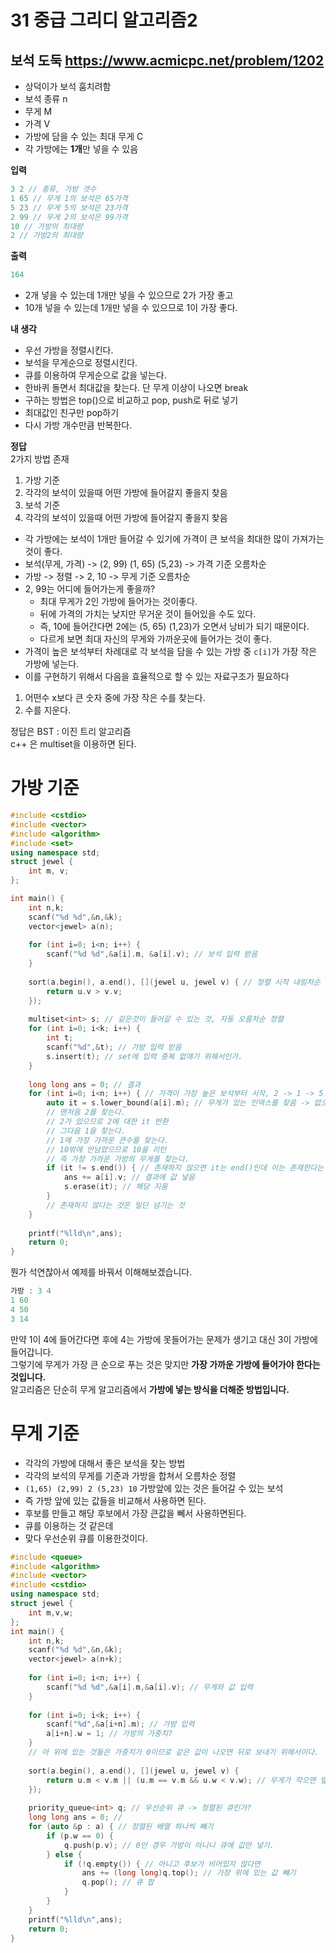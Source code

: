 # 31 중급 그리디 알고리즘2
## 보석 도둑 https://www.acmicpc.net/problem/1202
* 상덕이가 보석 훔치려함
* 보석 종류 n
* 무게 M
* 가격 V
* 가방에 담을 수 있는 최대 무게 C
* 각 가방에는 **1개**만 넣을 수 있음

**입력**
```c++
3 2 // 종류, 가방 갯수 
1 65 // 무게 1의 보석은 65가격 
5 23 // 무게 5의 보석은 23가격
2 99 // 무게 2의 보석은 99가격 
10 // 가방의 최대량
2 // 가방2의 최대량
```

**출력**
```c++
164
```
* 2개 넣을 수 있는데 1개만 넣을 수 있으므로 2가 가장 좋고     
* 10개 넣을 수 있는데 1개만 넣을 수 있으므로 1이 가장 좋다.   
    
**내 생각**     
* 우선 가방을 정렬시킨다.        
* 보석을 무게순으로 정렬시킨다.           
* 큐를 이용하여 무게순으로 값을 넣는다.          
* 한바퀴 돌면서 최대값을 찾는다. 단 무게 이상이 나오면 break    
* 구하는 방법은 top()으로 비교하고 pop, push로 뒤로 넣기
* 최대값인 친구만 pop하기      
* 다시 가방 개수만큼 반복한다.   

**정답**  
2가지 방법 존재
1. 가방 기준
  1. 각각의 보석이 있을때 어떤 가방에 들어갈지 좋을지 찾음
2. 보석 기준
  1. 각각의 보석이 있을때 어떤 가방에 들어갈지 좋을지 찾음
* 각 가방에는 보석이 1개만 들어갈 수 있기에 가격이 큰 보석을 최대한 많이 가져가는것이 좋다.   
* 보석(무게, 가격) -> (2, 99) (1, 65) (5,23) -> 가격 기준 오름차순
* 가방 -> 정렬 -> 2, 10 -> 무게 기준 오름차순
* 2, 99는 어디에 들어가는게 좋을까?       
  * 최대 무게가 2인 가방에 들어가는 것이좋다.   
  * 뒤에 가격의 가치는 낮지만 무거운 것이 들어있을 수도 있다.   
  * 즉, 10에 들어간다면 2에는 (5, 65) (1,23)가 오면서 낭비가 되기 때문이다.   
  * 다르게 보면 최대 자신의 무게와 가까운곳에 들어가는 것이 좋다.   
* 가격이 높은 보석부터 차례대로 각 보석을 담을 수 있는 가방 중 `c[i]`가 가장 작은 가방에 넣는다.   
* 이를 구현하기 위해서 다음을 효율적으로 할 수 있는 자료구조가 필요하다   
   
1. 어떤수 x보다 큰 숫자 중에 가장 작은 수를 찾는다.   
2. 수를 지운다.   

정답은 BST : 이진 트리 알고리즘    
c++ 은 multiset을 이용하면 된다.     
  
# 가방 기준  
```c++
#include <cstdio>
#include <vector>
#include <algorithm>
#include <set>
using namespace std;
struct jewel {
    int m, v;
};

int main() {
    int n,k;
    scanf("%d %d",&n,&k);
    vector<jewel> a(n);
    
    for (int i=0; i<n; i++) {
        scanf("%d %d",&a[i].m, &a[i].v); // 보석 입력 받음
    }
    
    sort(a.begin(), a.end(), [](jewel u, jewel v) { // 정렬 시작 내림차순
        return u.v > v.v;
    });
    
    multiset<int> s; // 같은것이 들어갈 수 있는 것, 자동 오름차순 정렬
    for (int i=0; i<k; i++) {
        int t;
        scanf("%d",&t); // 가방 입력 받음
        s.insert(t); // set에 입력 중복 없애기 위해서인가.
    }
    
    long long ans = 0; // 결과
    for (int i=0; i<n; i++) { // 가격이 가장 높은 보석부터 시작, 2 -> 1 -> 5
        auto it = s.lower_bound(a[i].m); // 무게가 있는 인덱스를 찾음 -> 없으면 근접한 상위 리턴
        // 맨처음 2를 찾는다.
        // 2가 있으므로 2에 대한 it 반환
        // 그다음 1을 찾는다.
        // 1에 가장 가까운 큰수를 찾는다.   
        // 10밖에 안남았으므로 10을 리턴
        // 즉 가장 가까운 가방의 무게를 찾는다.
        if (it != s.end()) { // 존재하지 않으면 it는 end()인데 이는 존재한다는 뜻.
            ans += a[i].v; // 결과에 값 넣음
            s.erase(it); // 해당 지움
        }
        // 존재하지 않다는 것은 일단 넘기는 것
    }
    
    printf("%lld\n",ans);
    return 0;
}
```
뭔가 석연찮아서 예제를 바꿔서 이해해보겠습니다.    
```c++
가방 : 3 4
1 60
4 50
3 14
```
만약 1이 4에 들어간다면 후에 4는 가방에 못들어가는 문제가 생기고 대신 3이 가방에 들어갑니다.     
그렇기에 무게가 가장 큰 순으로 푸는 것은 맞지만 **가장 가까운 가방에 들어가야 한다는 것입니다.**   
알고리즘은 단순히 무게 알고리즘에서 **가방에 넣는 방식을 더해준 방법입니다.**    

# 무게 기준 
* 각각의 가방에 대해서 좋은 보석을 찾는 방법       
* 각각의 보석의 무게를 기준과 가방을 합쳐서 오름차순 정렬      
* `(1,65) (2,99) 2 (5,23) 10` 가방앞에 있는 것은 들어갈 수 있는 보석
* 즉 가방 앞에 있는 값들을 비교해서 사용하면 된다.   
* 후보를 만들고 해당 후보에서 가장 큰값을 뻬서 사용하면된다.   
* 큐를 이용하는 것 같은데  
* 맞다 우선순위 큐를 이용한것이다.   

```c++
#include <queue>
#include <algorithm>
#include <vector>
#include <cstdio>
using namespace std;
struct jewel {
    int m,v,w;
};
int main() {
    int n,k;
    scanf("%d %d",&n,&k);
    vector<jewel> a(n+k);
    
    for (int i=0; i<n; i++) {
        scanf("%d %d",&a[i].m,&a[i].v); // 무게와 값 입력
    }
    
    for (int i=0; i<k; i++) {
        scanf("%d",&a[i+n].m); // 가방 입력
        a[i+n].w = 1; // 가방의 가중치?
    }
    // 아 위에 있는 것들은 가중치가 0이므로 같은 값이 나오면 뒤로 보내기 위해서이다.
    
    sort(a.begin(), a.end(), [](jewel u, jewel v) {
        return u.m < v.m || (u.m == v.m && u.w < v.w); // 무게가 작으면 앞으로 또는 무게는 같지만 우선순위가 작은 걸 앞으로
    });
    
    priority_queue<int> q; // 우선순위 큐 -> 정렬된 큐인가?
    long long ans = 0; //
    for (auto &p : a) { // 정렬된 배열 하나씩 빼기
        if (p.w == 0) {
            q.push(p.v); // 0인 경우 가방이 아니니 큐에 값만 넣기.
        } else {
            if (!q.empty()) { // 아니고 후보가 비어있지 않다면
                ans += (long long)q.top(); // 가장 위에 있는 값 빼기
                q.pop(); // 큐 팝
            }
        }
    }
    printf("%lld\n",ans);
    return 0;
}
```



